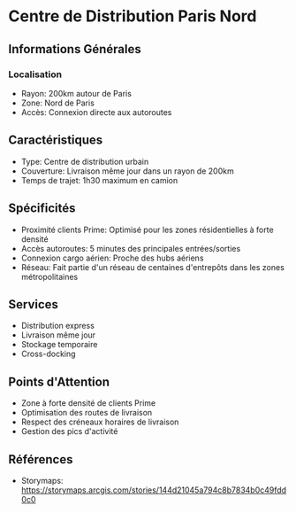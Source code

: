 # Centre de Distribution Paris Nord

## Informations Générales
### Localisation
- Rayon: 200km autour de Paris
- Zone: Nord de Paris
- Accès: Connexion directe aux autoroutes

## Caractéristiques
- Type: Centre de distribution urbain
- Couverture: Livraison même jour dans un rayon de 200km
- Temps de trajet: 1h30 maximum en camion

## Spécificités
- Proximité clients Prime: Optimisé pour les zones résidentielles à forte densité
- Accès autoroutes: 5 minutes des principales entrées/sorties
- Connexion cargo aérien: Proche des hubs aériens
- Réseau: Fait partie d'un réseau de centaines d'entrepôts dans les zones métropolitaines

## Services
- Distribution express
- Livraison même jour
- Stockage temporaire
- Cross-docking

## Points d'Attention
- Zone à forte densité de clients Prime
- Optimisation des routes de livraison
- Respect des créneaux horaires de livraison
- Gestion des pics d'activité

## Références
- Storymaps: https://storymaps.arcgis.com/stories/144d21045a794c8b7834b0c49fdd0c0 